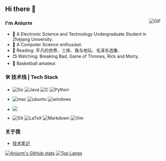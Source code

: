 ## Hi there 👋

<img align="right" alt="GIF" src="https://raw.githubusercontent.com/JoeyBling/JoeyBling/master/pic/pusheencode.gif" />

### I'm Aniurm

- 🌱 A Electronic Science and Technology Undergraduate Student in Zhejiang University.
- 🤩 A Computer Science enthusiast.
- 📖 Reading: 平凡的世界、三体、我与地坛、毛泽东选集.
- 📺 Watching: Breaking Bad, Game of Thrones, Rick and Morty.
- 🏀 Basketball amateur.

### 🛠 技术栈 | Tech Stack

- ![Go](https://img.shields.io/badge/Go-00ADD8?style=for-the-badge&logo=go&logoColor=white)
![Java](https://img.shields.io/badge/Java-ED8B00?style=for-the-badge&logo=openjdk&logoColor=white)
![C](https://img.shields.io/badge/C-00599C?style=for-the-badge&logo=c&logoColor=white)
![Python](https://img.shields.io/badge/Python-14354C?style=for-the-badge&logo=python&logoColor=white)

- ![mac](https://img.shields.io/badge/mac%20os-000000?style=for-the-badge&logo=apple&logoColor=white)
![ubuntu](https://img.shields.io/badge/Ubuntu-E95420?style=for-the-badge&logo=ubuntu&logoColor=white)
![windows](https://img.shields.io/badge/Windows-0078D6?style=for-the-badge&logo=windows&logoColor=white)

- ![](https://img.shields.io/badge/MySQL-005C84?style=for-the-badge&logo=mysql&logoColor=white)

- ![Git](https://img.shields.io/badge/git-%23F05033.svg?style=for-the-badge&logo=git&logoColor=white)
![LaTeX](https://img.shields.io/badge/latex-%23008080.svg?style=for-the-badge&logo=latex&logoColor=white)
![Markdown](https://img.shields.io/badge/markdown-%23000000.svg?style=for-the-badge&logo=markdown&logoColor=white)
![Vim](https://img.shields.io/badge/VIM-%2311AB00.svg?style=for-the-badge&logo=vim&logoColor=white)

### 关于我
- [技术笔记](https://aniurm.zeabur.app/)

[![Aniurm's GitHub stats](https://github-readme-stats.vercel.app/api?username=ANIURM&count_private=true&show_icons=true)](https://github.com/anuraghazra/github-readme-stats)
[![Top Langs](https://github-readme-stats.vercel.app/api/top-langs/?username=ANIURM&layout=compact)](https://github.com/anuraghazra/github-readme-stats)
